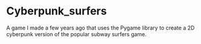# Cyberpunk_surfers
A game I made a few years ago that uses the Pygame library to create a 2D cyberpunk version of the popular subway surfers game.
